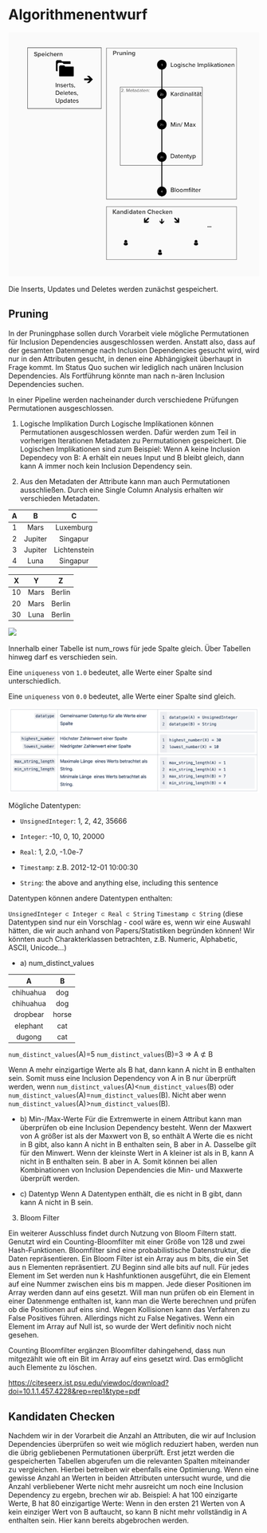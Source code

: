 # Algorithmenentwurf

![](imgs/Algorithmenentwurf.png)

Die Inserts, Updates und Deletes werden zunächst gespeichert.

## Pruning

In der Pruningphase sollen durch Vorarbeit viele mögliche Permutationen für Inclusion Dependencies ausgeschlossen werden. Anstatt also, dass auf der gesamten Datenmenge nach Inclusion Dependencies gesucht wird, wird nur in den Attributen gesucht, in denen eine Abhängigkeit überhaupt in Frage kommt. Im Status Quo suchen wir lediglich nach unären Inclusion Dependencies. Als Fortführung könnte man nach n-ären Inclusion Dependencies suchen.

In einer Pipeline werden nacheinander durch verschiedene Prüfungen Permutationen ausgeschlossen.

1. Logische Implikation
   Durch Logische Implikationen können Permutationen ausgeschlossen werden. Dafür werden zum Teil in vorherigen Iterationen Metadaten zu Permutationen gespeichert.
   Die Logischen Implikationen sind zum Beispiel:
   Wenn A keine Inclusion Dependecy von B: A erhält ein neues Input und B bleibt gleich, dann kann A immer noch kein Inclusion Dependency sein.

2. Aus den Metadaten der Attribute kann man auch Permutationen ausschließen. Durch eine Single Column Analysis erhalten wir verschieden Metadaten.

|  A  |    B    |      C       |
| :-: | :-----: | :----------: |
|  1  |  Mars   |  Luxemburg   |
|  2  | Jupiter |   Singapur   |
|  3  | Jupiter | Lichtenstein |
|  4  |  Luna   |   Singapur   |

|  X  |  Y   |   Z    |
| :-: | :--: | :----: |
| 10  | Mars | Berlin |
| 20  | Mars | Berlin |
| 30  | Luna | Berlin |

![](imgs/Kardinalitäten.png)

Innerhalb einer Tabelle ist num_rows für jede Spalte gleich. Über Tabellen hinweg darf es verschieden sein.

Eine `uniqueness` von `1.0` bedeutet, alle Werte einer Spalte sind unterschiedlich.

Eine `uniqueness` von `0.0` bedeutet, alle Werte einer Spalte sind gleich.

![](imgs/Datapattern.png)

Mögliche Datentypen:

- `UnsignedInteger`: 1, 2, 42, 35666

- `Integer`: -10, 0, 10, 20000

- `Real`: 1, 2.0, -1.0e-7

- `Timestamp`: z.B. 2012-12-01 10:00:30

- `String`: the above and anything else, including this sentence

Datentypen können andere Datentypen enthalten:

`UnsignedInteger ⊂ Integer ⊂ Real ⊂ String`
`Timestamp ⊂ String`
(diese Datentypen sind nur ein Vorschlag - cool wäre es, wenn wir eine Auswahl hätten, die wir auch anhand von Papers/Statistiken begründen können! Wir könnten auch Charakterklassen betrachten, z.B. Numeric, Alphabetic, ASCII, Unicode…)

- a) num_distinct_values

|     A     |   B   |
| :-------: | :---: |
| chihuahua |  dog  |
| chihuahua |  dog  |
| dropbear  | horse |
| elephant  |  cat  |
|  dugong   |  cat  |

`num_distinct_values`(A)=5
`num_distinct_values`(B)=3
=> A ⊄ B

Wenn A mehr einzigartige Werte als B hat, dann kann A nicht in B enthalten sein. Somit muss eine Inclusion Dependency von A in B nur überprüft werden, wenn `num_distinct_values`(A)<`num_distinct_values`(B) oder `num_distinct_values`(A)=`num_distinct_values`(B). Nicht aber wenn `num_distinct_values`(A)>`num_distinct_values`(B).

- b) Min-/Max-Werte
  Für die Extremwerte in einem Attribut kann man überprüfen ob eine Inclusion Dependency besteht. Wenn der Maxwert von A größer ist als der Maxwert von B, so enthält A Werte die es nicht in B gibt, also kann A nicht in B enthalten sein, B aber in A. Dasselbe gilt für den Minwert. Wenn der kleinste Wert in A kleiner ist als in B, kann A nicht in B enthalten sein. B aber in A. Somit können bei allen Kombinationen von Inclusion Dependencies die Min- und Maxwerte überprüft werden.

- c) Datentyp
  Wenn A Datentypen enthält, die es nicht in B gibt, dann kann A nicht in B sein.

3. Bloom Filter

Ein weiterer Ausschluss findet durch Nutzung von Bloom Filtern statt. Genutzt wird ein Counting-Bloomfilter mit einer Größe von 128 und zwei Hash-Funktionen. Bloomfilter sind eine probabilistische Datenstruktur, die Daten repräsentieren. Ein Bloom Filter ist ein Array aus m bits, die ein Set aus n Elementen repräsentiert. ZU Beginn sind alle bits auf null. Für jedes Element im Set werden nun k Hashfunktionen ausgeführt, die ein Element auf eine Nummer zwischen eins bis m mappen. Jede dieser Positionen im Array werden dann auf eins gesetzt. Will man nun prüfen ob ein Element in einer Datenmenge enthalten ist, kann man die Werte berechnen und prüfen ob die Positionen auf eins sind. Wegen Kollisionen kann das Verfahren zu False Positives führen. Allerdings nicht zu False Negatives. Wenn ein Element im Array auf Null ist, so wurde der Wert definitiv noch nicht gesehen.

Counting Bloomfilter ergänzen Bloomfilter dahingehend, dass nun mitgezählt wie oft ein Bit im Array auf eins gesetzt wird. Das ermöglicht auch Elemente zu löschen.

https://citeseerx.ist.psu.edu/viewdoc/download?doi=10.1.1.457.4228&rep=rep1&type=pdf

## Kandidaten Checken

Nachdem wir in der Vorarbeit die Anzahl an Attributen, die wir auf Inclusion Dependencies überprüfen so weit wie möglich reduziert haben, werden nun die übrig gebliebenen Permutationen überprüft. Erst jetzt werden die gespeicherten Tabellen abgerufen um die relevanten Spalten miteinander zu vergleichen.
Hierbei betreiben wir ebenfalls eine Optimierung. Wenn eine gewisse Anzahl an Werten in beiden Attributen untersucht wurde, und die Anzahl verbliebener Werte nicht mehr ausreicht um noch eine Inclusion Dependency zu ergebn, brechen wir ab. Beispiel:
A hat 100 einzigarte Werte, B hat 80 einzigartige Werte: Wenn in den ersten 21 Werten von A kein einziger Wert von B auftaucht, so kann B nicht mehr vollständig in A enthalten sein. Hier kann bereits abgebrochen werden.
